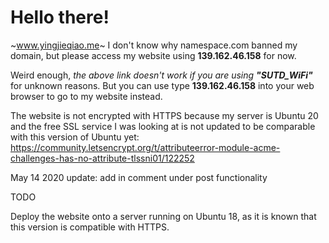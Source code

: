 # Hello there!

~www.yingjieqiao.me~ I don't know why namespace.com banned my domain, but please access my website using **139.162.46.158** for now.

Weird enough, *the above link doesn't work if you are using **"SUTD_WiFi"*** for unknown reasons. 
But you can use type **139.162.46.158** into your web browser to go to my website instead.

The website is not encrypted with HTTPS because my server is Ubuntu 20 and the free SSL service I was looking at is not updated to be comparable with this version of Ubuntu yet: 
https://community.letsencrypt.org/t/attributeerror-module-acme-challenges-has-no-attribute-tlssni01/122252


May 14 2020 update: add in comment under post functionality

TODO

Deploy the website onto a server running on Ubuntu 18, as it is known that this version is compatible with HTTPS.

